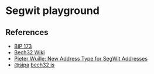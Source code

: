 # Segwit playground

## References

- [BIP 173](https://github.com/bitcoin/bips/blob/master/bip-0173.mediawiki)
- [Bech32 Wiki](https://en.bitcoin.it/wiki/Bech32)
- [Pieter Wuille: New Address Type for SegWit Addresses](https://youtu.be/NqiN9VFE4CU)
- [@sipa](https://github.com/sipa) [bech32 js](https://github.com/sipa/bech32/tree/master/ref/javascript)

